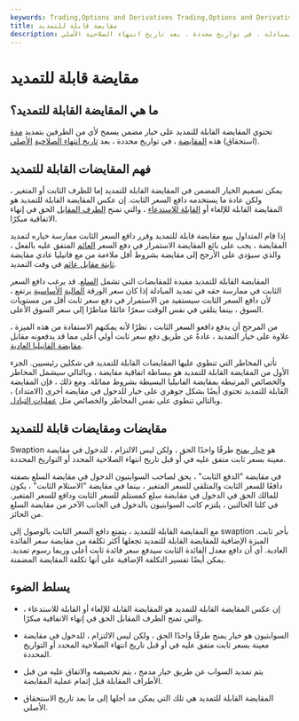 ```yaml
---
keywords: Trading,Options and Derivatives Trading,Options and Derivatives
title: مقايضة قابلة للتمديد
description: تحتوي المقايضة القابلة للتمديد على خيار مضمن يسمح لأي من الطرفين بتمديد هذا المبادلة ، في تواريخ محددة ، بعد تاريخ انتهاء الصلاحية الأصلي.
---
```


# مقايضة قابلة للتمديد
## ما هي المقايضة القابلة للتمديد؟

تحتوي المقايضة القابلة للتمديد على خيار مضمن يسمح لأي من الطرفين بتمديد [مدة](/tenor) (استحقاق) هذه [المقايضة](/swap) ، في تواريخ محددة ، بعد [تاريخ انتهاء الصلاحية](/expirationdate) [الأصلي](/expirationdate).

## فهم المقايضات القابلة للتمديد

يمكن تصميم الخيار المضمن في المقايضة القابلة للتمديد إما للطرف الثابت أو المتغير ، ولكن عادة ما يستخدمه دافع السعر الثابت. إن عكس المقايضة القابلة للتمديد هو المقايضة القابلة للإلغاء أو [القابلة للاستدعاء](/callable-swap) ، والتي تمنح [الطرف المقابل](/counterparty) الحق في إنهاء الاتفاقية مبكرًا.

إذا قام المتداول ببيع مقايضة قابلة للتمديد وقرر دافع السعر الثابت ممارسة خياره لتمديد المقايضة ، يجب على بائع المقايضة الاستمرار في دفع السعر [العائم](/floating-price) المتفق عليه بالفعل ، والذي سيؤدي على الأرجح إلى مقايضة بشروط أقل ملاءمة من مع فانيليا عادي مقايضة [ثابتة مقابل عائم](/fixed_floatswap) في وقت التمديد.

المقايضة القابلة للتمديد مفيدة للمقايضات التي تشمل [السلع](/commodityswap). قد يرغب دافع السعر الثابت في ممارسة حقه في تمديد المبادلة إذا كان سعر الورقة [المالية](/underlying-security) [الأساسية](/underlying-security) يرتفع ، لأن دافع السعر الثابت سيستفيد من الاستمرار في دفع سعر ثابت أقل من مستويات السوق ، بينما يتلقى في نفس الوقت سعرًا عائمًا مناظرًا إلى سعر السوق الأعلى.

من المرجح أن يدفع دافعو السعر الثابت ، نظرًا لأنه يمكنهم الاستفادة من هذه الميزة ، علاوة على خيار التمديد ، عادةً عن طريق دفع سعر ثابت أولي أعلى مما قد يدفعونه مقابل [مقايضة الفانيليا العادية](/plain-vanilla-swap).

تأتي المخاطر التي تنطوي عليها المقايضات القابلة للتمديد في شكلين رئيسيين. الجزء الأول من المقايضة القابلة للتمديد هو ببساطة اتفاقية مقايضة ، وبالتالي سيشمل المخاطر والخصائص المرتبطة بمقايضة الفانيليا البسيطة بشروط مماثلة. ومع ذلك ، فإن المقايضة القابلة للتمديد تحتوي أيضًا بشكل جوهري على خيار للدخول في مقايضة أخرى (الامتداد) ، وبالتالي تنطوي على نفس المخاطر والخصائص مثل [عمليات التبادل](/swaption).

## مقايضات ومقايضات قابلة للتمديد

Swaption هو [خيار يمنح](/optionscontract) طرفًا واحدًا الحق ، ولكن ليس الالتزام ، للدخول في مقايضة معينة بسعر ثابت متفق عليه في أو قبل تاريخ انتهاء الصلاحية المحدد أو التواريخ المحددة.

في مقايضة "الدفع الثابت" ، يحق لصاحب السوابتيون الدخول في مقايضة السلع بصفته دافعًا للسعر الثابت والمتلقي للسعر المتغير ، بينما في مقايضة "الاستلام الثابت" ، يكون للمالك الحق في الدخول في مقايضة سلع كمستلم للسعر الثابت ودافع للسعر المتغير. في كلتا الحالتين ، يلتزم كاتب السوابتيون بالدخول في الجانب الآخر من مقايضة السلع من الحائز.

مع المقايضة القابلة للتمديد ، يتمتع دافع السعر الثابت بالوصول إلى swaption بأجر ثابت. الميزة الإضافية للمقايضة القابلة للتمديد تجعلها أكثر تكلفة من مقايضة سعر الفائدة العادية. أي أن دافع معدل الفائدة الثابت سيدفع سعر فائدة ثابت أعلى وربما رسوم تمديد. يمكن أيضًا تفسير التكلفة الإضافية على أنها تكلفة المقايضة المضمنة.

## يسلط الضوء

- إن عكس المقايضة القابلة للتمديد هو المقايضة القابلة للإلغاء أو القابلة للاستدعاء ، والتي تمنح الطرف المقابل الحق في إنهاء الاتفاقية مبكرًا.

- السوابتيون هو خيار يمنح طرفًا واحدًا الحق ، ولكن ليس الالتزام ، للدخول في مقايضة معينة بسعر ثابت متفق عليه في أو قبل تاريخ انتهاء الصلاحية المحدد أو التواريخ المحددة.

- يتم تمديد السواب عن طريق خيار مدمج ، يتم تخصيصه والاتفاق عليه من قبل الأطراف المقابلة قبل إتمام عملية المقايضة.

- المقايضة القابلة للتمديد هي تلك التي يمكن مد أجلها إلى ما بعد تاريخ الاستحقاق الأصلي.

